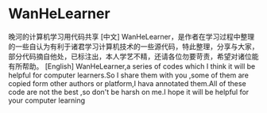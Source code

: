 # WanHeLearner
 晚河的计算机学习用代码共享
[中文]
WanHeLearner，是作者在学习过程中整理的一些自认为有利于诸君学习计算机技术的一些源代码，特此整理，分享与大家，部分代码摘自他处，已标注出，本人学艺不精，还请各位勿要苛责，希望对诸位能有所帮助。
[English]
WanHeLearner,a series of codes which I think it will be helpful for computer learners.So I share them with you ,some of them are copied form other authors or platform,I hava annotated them.All of these code are not the best ,so 
don't be harsh on me.I hope it will be helpful for your computer learning